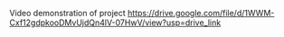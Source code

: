 Video demonstration of project
https://drive.google.com/file/d/1WWM-Cxf12gdpkooDMvUjdQn4lV-07HwV/view?usp=drive_link
